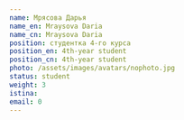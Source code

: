```yaml
---
name: Мрясова Дарья
name_en: Mraysova Daria 
name_cn: Mraysova Daria
position: студентка 4-го курса
position_en: 4th-year student
position_cn: 4th-year student
photo: /assets/images/avatars/nophoto.jpg
status: student
weight: 3
istina: 
email: 0
---
```


